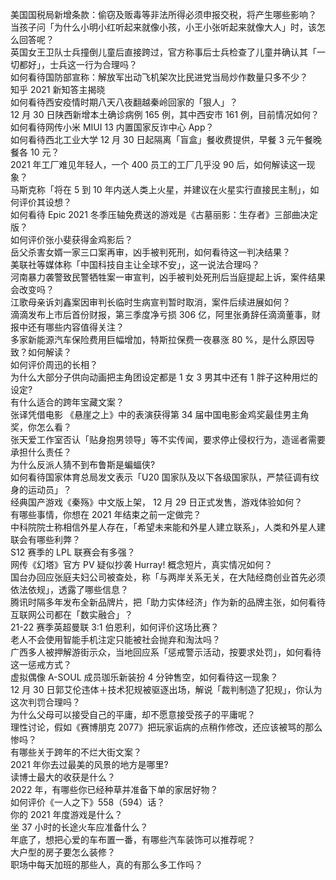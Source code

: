 美国国税局新增条款：偷窃及贩毒等非法所得必须申报交税，将产生哪些影响？  
当孩子问「为什么小明小红听起来就像小孩，小王小张听起来就像大人」时，该怎么回答呢？  
英国女王卫队士兵撞倒儿童后直接跨过，官方称事后士兵检查了儿童并确认其「一切都好」，士兵这一行为合理吗？  
如何看待国防部宣称：解放军出动飞机架次比民进党当局炒作数量只多不少？  
知乎 2021 新知答主揭晓  
如何看待西安疫情时期八天八夜翻越秦岭回家的「狠人」？  
12 月 30 日陕西新增本土确诊病例 165 例，其中西安市 161 例，目前情况如何？  
如何看待网传小米 MIUI 13 内置国家反诈中心 App？  
如何看待西北工业大学 12 月 30 日起隔离「盲盒」餐收费提供，早餐 3 元午餐晚餐各 10 元？  
2021 年工厂难见年轻人，一个 400 员工的工厂几乎没 90 后，如何解读这一现象？  
马斯克称「将在 5 到 10 年内送人类上火星，并建议在火星实行直接民主制」，如何评价其设想？  
如何看待 Epic 2021 冬季压轴免费送的游戏是《古墓丽影：生存者》三部曲决定版？  
如何评价张小斐获得金鸡影后？  
岳父杀害女婿一家三口案再审，凶手被判死刑，如何看待这一判决结果？  
美联社等媒体称「中国科技自主让全球不安」，这一说法合理吗？  
河南暴力袭警致民警牺牲案一审宣判，凶手被判处死刑后当庭提起上诉，案件结果会改变吗？  
江歌母亲诉刘鑫案因审判长临时生病宣判暂时取消，案件后续进展如何？  
滴滴发布上市后首份财报，第三季度净亏损 306 亿，阿里张勇辞任滴滴董事，财报中还有哪些内容值得关注？  
多家新能源汽车保险费用巨幅增加，特斯拉保费一夜暴涨 80 %，是什么原因导致？如何解读？  
如何评价周迅的长相？  
为什么大部分子供向动画把主角团设定都是 1 女 3 男其中还有 1 胖子这种用烂的设定?  
有什么适合的跨年宝藏文案？  
张译凭借电影 《悬崖之上》中的表演获得第 34 届中国电影金鸡奖最佳男主角奖，你怎么看？  
张天爱工作室否认「贴身抱男领导」等不实传闻，要求停止侵权行为，造谣者需要承担什么责任？  
为什么反派人猜不到布鲁斯是蝙蝠侠?  
如何看待国家体育总局发文表示「U20 国家队及以下各级国家队，严禁征调有纹身的运动员」？  
经典国产游戏《秦殇》中文版上架， 12 月 29 日正式发售，游戏体验如何？  
有哪些事情，你想在 2021 年结束之前一定做完？  
中科院院士称相信外星人存在，「希望未来能和外星人建立联系」，人类和外星人建联会有哪些利弊？  
S12 赛季的 LPL 联赛会有多强？  
网传《幻塔》官方 PV 疑似抄袭 Hurray! 概念短片，真实情况如何？  
国台办回应张庭夫妇公司被查处，称「与两岸关系无关，在大陆经商创业首先必须依法依规」，透露了哪些信息？  
腾讯时隔多年发布全新品牌片，把「助力实体经济」作为新的品牌主张，如何看待互联网公司都在「数实融合」？  
21-22 赛季英超曼联 3:1 伯恩利，如何评价这场比赛？  
老人不会使用智能手机注定只能被社会抛弃和淘汰吗？  
广西多人被押解游街示众，当地回应系「惩戒警示活动，按要求处罚」，如何看待这一惩戒方式？  
虚拟偶像 A-SOUL 成员珈乐新装扮 4 分钟售空，如何看待这一现象？  
12 月 30 日郭艾伦违体＋技术犯规被驱逐出场，解说「裁判制造了犯规」，你认为这次判罚合理吗？  
为什么父母可以接受自己的平庸，却不愿意接受孩子的平庸呢？  
理性讨论，假如《赛博朋克 2077》把玩家诟病的点稍作修改，还应该被骂的那么惨吗？  
有哪些关于跨年的不烂大街文案？  
2021 年你去过最美的风景的地方是哪里?  
读博士最大的收获是什么？  
2022 年，有哪些你已经种草并准备下单的家居好物？  
如何评价《一人之下》558（594）话？  
你的 2021 年度游戏是什么？  
坐 37 小时的长途火车应准备什么？  
年底了，想把心爱的车布置一番，有哪些汽车装饰可以推荐呢？  
大户型的房子要怎么装修？  
职场中每天加班的那些人，真的有那么多工作吗？  

